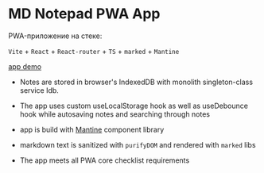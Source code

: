 MD Notepad PWA App
=======

PWA-приложение на стеке:

`Vite` + `React` + `React-router` + `TS` + `marked` + `Mantine`

[app demo]( https://notepad.kurkov.online)

- Notes are stored in browser's IndexedDB with monolith singleton-class service Idb.

- The app uses custom useLocalStorage hook as well as useDebounce hook while autosaving notes and searching through notes

- app is build with [Mantine](https://mantine.dev/) component library

- markdown text is sanitized with `purifyDOM` and rendered with `marked` libs

- The app meets all PWA core checklist requirements
